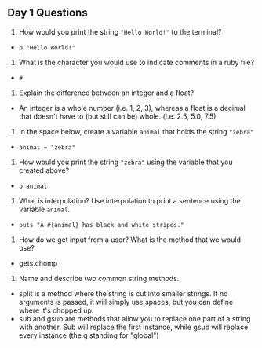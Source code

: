 ## Day 1 Questions

1. How would you print the string `"Hello World!"` to the terminal?
  * `p "Hello World!"`
1. What is the character you would use to indicate comments in a ruby file?
  * `#`
1. Explain the difference between an integer and a float?
  * An integer is a whole number (i.e. 1, 2, 3), whereas a float is a decimal that doesn't have to (but still can be) whole. (i.e. 2.5, 5.0, 7.5)
1. In the space below, create a variable `animal` that holds the string `"zebra"`
  * `animal = "zebra"`
1. How would you print the string `"zebra"` using the variable that you created above?
  * `p animal`
1. What is interpolation? Use interpolation to print a sentence using the variable `animal`.
  * `puts "A #{animal} has black and white stripes."`
1. How do we get input from a user? What is the method that we would use?
  * gets.chomp
1. Name and describe two common string methods.
  * split is a method where the string is cut into smaller strings. If no arguments is passed, it will simply use spaces, but you can define where it's chopped up.
  * sub and gsub are methods that allow you to replace one part of a string with another. Sub will replace the first instance, while gsub will replace every instance (the g standing for "global")
